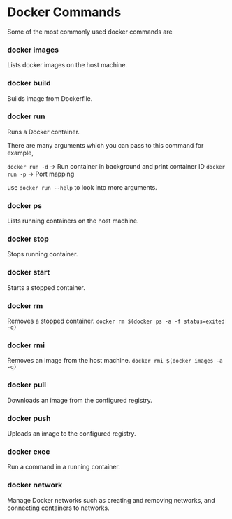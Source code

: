 # Docker Commands

Some of the most commonly used docker commands are 

### docker images 

Lists docker images on the host machine.

### docker build 

Builds image from Dockerfile.

### docker run

Runs a Docker container. 

There are many arguments which you can pass to this command for example,

`docker run -d` -> Run container in background and print container ID
`docker run -p` -> Port mapping

use `docker run --help` to look into more arguments.

### docker ps

Lists running containers on the host machine.

### docker stop

Stops running container.

### docker start

Starts a stopped container.

### docker rm

Removes a stopped container. `docker rm $(docker ps -a -f status=exited -q)`

### docker rmi 

Removes an image from the host machine. `docker rmi $(docker images -a -q)`

### docker pull

Downloads an image from the configured registry.

### docker push

Uploads an image to the configured registry.

### docker exec

Run a command in a running container.

### docker network

Manage Docker networks such as creating and removing networks, and connecting containers to networks.
